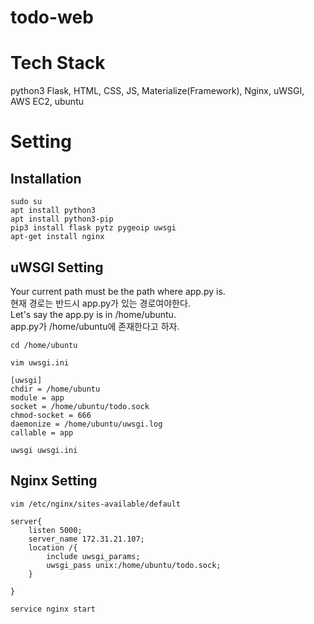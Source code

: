 # todo-web

# Tech Stack
python3 Flask, HTML, CSS, JS, Materialize(Framework), Nginx, uWSGI, AWS EC2, ubuntu

# Setting 
## Installation
```
sudo su
apt install python3
apt install python3-pip
pip3 install flask pytz pygeoip uwsgi
apt-get install nginx
```
## uWSGI Setting
Your current path must be the path where app.py is.  
현재 경로는 반드시 app.py가 있는 경로여야한다.  
Let's say the app.py is in /home/ubuntu.  
app.py가 /home/ubuntu에 존재한다고 하자.


```
cd /home/ubuntu

vim uwsgi.ini

[uwsgi]
chdir = /home/ubuntu
module = app
socket = /home/ubuntu/todo.sock
chmod-socket = 666
daemonize = /home/ubuntu/uwsgi.log
callable = app

uwsgi uwsgi.ini
```

## Nginx Setting
```
vim /etc/nginx/sites-available/default

server{
    listen 5000;
    server_name 172.31.21.107;
    location /{
        include uwsgi_params;
        uwsgi_pass unix:/home/ubuntu/todo.sock;
    }

}

service nginx start
```